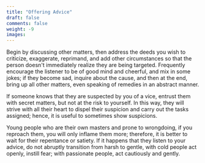 ```yaml
---
title: "Offering Advice"
draft: false
comments: false
weight: -9
images:
---
```


Begin by discussing other matters, then
address the deeds you wish to criticize,
exaggerate, reprimand, and add other circumstances
so that the person doesn't immediately realize they are being targeted. Frequently encourage
the listener to be of good mind
and cheerful, and mix in some jokes;
if they become sad, inquire about the cause, and then
at the end, bring up all other matters, even speaking of remedies
in an abstract manner.

If someone knows that they are suspected by you of a
vice, entrust them with secret matters,
but not at the risk to yourself. In this way, they will strive with all their
heart to dispel their suspicion and carry out the tasks assigned; hence, it is useful
to sometimes show suspicions.

Young people who are their own masters and prone
to wrongdoing, if you reproach them,
you will only inflame them more; therefore, it is better to wait for their
repentance or satiety.
If it happens that they listen to your advice, do not
abruptly transition from harsh to gentle,
with cold people act openly, instill fear;
with passionate people, act cautiously and gently.